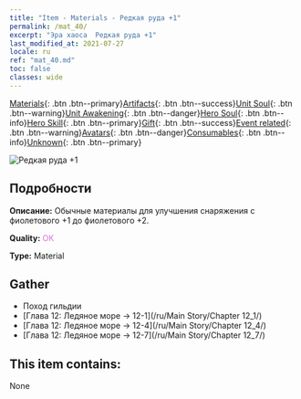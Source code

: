 ```yaml
---
title: "Item - Materials - Редкая руда +1"
permalink: /mat_40/
excerpt: "Эра хаоса  Редкая руда +1"
last_modified_at: 2021-07-27
locale: ru
ref: "mat_40.md"
toc: false
classes: wide
---
```

 [Materials](/ItemsRU/){: .btn .btn--primary}[Artifacts](/ItemsRU/Artifacts/){: .btn .btn--success}[Unit Soul](/ItemsRU/UnitSoul/){: .btn .btn--warning}[Unit Awakening](/ItemsRU/UnitAwakening/){: .btn .btn--danger}[Hero Soul](/ItemsRU/HeroSoul/){: .btn .btn--info}[Hero Skill](/ItemsRU/HeroSkill/){: .btn .btn--primary}[Gift](/ItemsRU/Gift/){: .btn .btn--success}[Event related](/ItemsRU/Events/){: .btn .btn--warning}[Avatars](/ItemsRU/Avatars/){: .btn .btn--danger}[Consumables](/ItemsRU/Consumables/){: .btn .btn--info}[Unknown](/ItemsRU/Unknown/){: .btn .btn--primary}

 ![Редкая руда +1](/images/t/i_cailiao_kuangshi2.png)

## Подробности
 **Описание:** Обычные материалы для улучшения снаряжения c фиолетового +1 до фиолетового +2.

 **Quality:** <span style="color: #DA70D6">OK</span>

 **Type:** Material

## Gather

*    Поход гильдии 
*    [Глава 12: Ледяное море -> 12-1](/ru/Main Story/Chapter 12_1/) 
*    [Глава 12: Ледяное море -> 12-4](/ru/Main Story/Chapter 12_4/) 
*    [Глава 12: Ледяное море -> 12-7](/ru/Main Story/Chapter 12_7/) 

## This item contains:

  None

